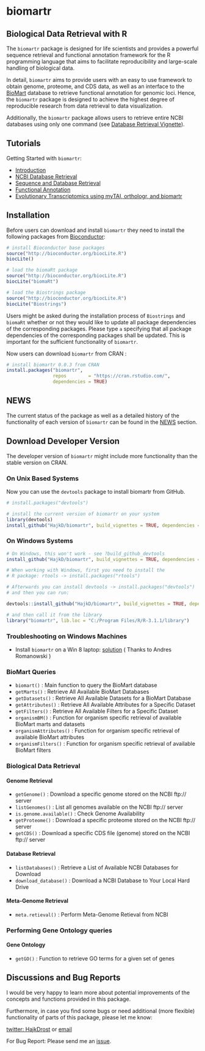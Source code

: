 biomartr
========

## Biological Data Retrieval with R

The `biomartr` package is designed for life scientists and provides a powerful sequence retrieval and functional annotation framework for the R programming language that aims to facilitate reproducibility and large-scale handling of biological data.  

In detail, `biomartr` aims to provide users with an easy to use framework to obtain genome, proteome, and CDS data, as well as an interface to the [BioMart](http://www.biomart.org/) database to retrieve functional annotation for genomic loci.
Hence, the `biomartr` package is designed to achieve the highest degree of reproducible research from data retrieval to data visualization.

Additionally, the `biomartr` package allows users to retrieve entire NCBI databases using only one command (see [Database Retrieval Vignette](https://github.com/HajkD/biomartr/blob/master/vignettes/Database_Retrieval.Rmd)).

## Tutorials

Getting Started with `biomartr`:

- [Introduction](https://github.com/HajkD/biomartr/tree/master/vignettes/Introduction.Rmd)
- [NCBI Database Retrieval](https://github.com/HajkD/biomartr/blob/master/vignettes/Database_Retrieval.Rmd)
- [Sequence and Database Retrieval](https://github.com/HajkD/biomartr/tree/master/vignettes/Sequence_Retrieval.Rmd)
- [Functional Annotation](https://github.com/HajkD/biomartr/tree/master/vignettes/Functional_Annotation.Rmd)
- [Evolutionary Transcriptomics using myTAI, orthologr, and biomartr](https://github.com/HajkD/biomartr/tree/master/vignettes/Evolutionary_Transcriptomics.Rmd)


## Installation

Before users can download and install `biomartr` they need to install the following packages from [Bioconductor](http://www.bioconductor.org/):

```r
# install Bioconductor base packages
source("http://bioconductor.org/biocLite.R")
biocLite()

# load the biomaRt package
source("http://bioconductor.org/biocLite.R")
biocLite("biomaRt")

# load the Biostrings package
source("http://bioconductor.org/biocLite.R")
biocLite("Biostrings")
```

Users might be asked during the installation process of `Biostrings` and `biomaRt` whether or not they would like to update all package dependencies of the corresponding packages.
Please type `a` specifying that all package dependencies of the corresponding packages shall be updated. This is important for the sufficient functionality of `biomartr`.

Now users can download `biomartr` from CRAN :

```r
# install biomartr 0.0.3 from CRAN
install.packages("biomartr",
                 repos        = "https://cran.rstudio.com/",
                 dependencies = TRUE)
```

## NEWS
The current status of the package as well as a detailed history of the functionality of each version of `biomartr` can be found in the [NEWS](https://github.com/HajkD/biomartr/blob/master/NEWS.md) section.

## Download Developer Version

The developer version of `biomartr` might include more functionality than the stable version on CRAN.

### On Unix Based Systems

Now you can use the `devtools` package to install biomartr from GitHub.

```r
# install.packages("devtools")

# install the current version of biomartr on your system
library(devtools)
install_github("HajkD/biomartr", build_vignettes = TRUE, dependencies = TRUE)

```

### On Windows Systems

```r
# On Windows, this won't work - see ?build_github_devtools
install_github("HajkD/biomartr", build_vignettes = TRUE, dependencies = TRUE)

# When working with Windows, first you need to install the
# R package: rtools -> install.packages("rtools")

# Afterwards you can install devtools -> install.packages("devtools")
# and then you can run:

devtools::install_github("HajkD/biomartr", build_vignettes = TRUE, dependencies = TRUE)

# and then call it from the library
library("biomartr", lib.loc = "C:/Program Files/R/R-3.1.1/library")
```

### Troubleshooting on Windows Machines

- Install `biomartr` on a Win 8 laptop: [solution](https://github.com/HajkD/orthologr/issues/1) ( Thanks to Andres Romanowski )


### BioMart Queries

* `biomart()` : Main function to query the BioMart database
* `getMarts()` : Retrieve All Available BioMart Databases
* `getDatasets()` : Retrieve All Available Datasets for a BioMart Database
* `getAttributes()` : Retrieve All Available Attributes for a Specific Dataset
* `getFilters()` : Retrieve All Available Filters for a Specific Dataset
* `organismBM()` : Function for organism specific retrieval of available BioMart marts and datasets
* `organismAttributes()` : Function for organism specific retrieval of available BioMart attributes
* `organismFilters()` : Function for organism specific retrieval of available BioMart filters


### Biological Data Retrieval

#### Genome Retrieval

* `getGenome()` : Download a specific genome stored on the NCBI ftp:// server
* `listGenomes()` : List all genomes available on the NCBI ftp:// server
* `is.genome.available()` : Check Genome Availability
* `getProteome()` : Download a specific proteome stored on the NCBI ftp:// server
* `getCDS()` : Download a specific CDS file (genome) stored on the NCBI ftp:// server

#### Database Retrieval

* `listDatabases()` : Retrieve a List of Available NCBI Databases for Download
* `download_database()` : Download a NCBI Database to Your Local Hard Drive

#### Meta-Genome Retrieval

* `meta.retieval()` : Perform Meta-Genome Retieval from NCBI

### Performing Gene Ontology queries

#### Gene Ontology

* `getGO()` : Function to retrieve GO terms for a given set of genes


## Discussions and Bug Reports

I would be very happy to learn more about potential improvements of the concepts and functions
provided in this package.

Furthermore, in case you find some bugs or need additional (more flexible) functionality of parts
of this package, please let me know:

[twitter: HajkDrost](https://twitter.com/hajkdrost) or  [email](hgd23@cam.ac.uk)

For Bug Report: Please send me an [issue](https://github.com/HajkD/biomartr/issues).


